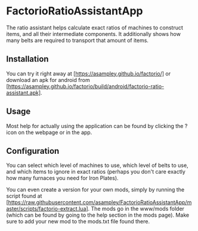 # FactorioRatioAssistantApp

The ratio assistant helps calculate exact ratios of machines to construct items, and all their intermediate components. 
It additionally shows how many belts are required to transport that amount of items.

## Installation

You can try it right away at [https://asampley.github.io/factorio/] or download an apk for android from [https://asampley.github.io/factorio/build/android/factorio-ratio-assistant.apk].

## Usage

Most help for actually using the application can be found by clicking the ? icon on the webpage or in the app.

## Configuration

You can select which level of machines to use, which level of belts to use, and which items to ignore in exact ratios (perhaps you don't care exactly how many furnaces you need for Iron Plates).

You can even create a version for your own mods, simply by running the script found at [https://raw.githubusercontent.com/asampley/FactorioRatioAssistantApp/master/scripts/factorio-extract.lua].
The mods go in the www/mods folder (which can be found by going to the help section in the mods page). Make sure to add your new mod to the mods.txt file found there.
